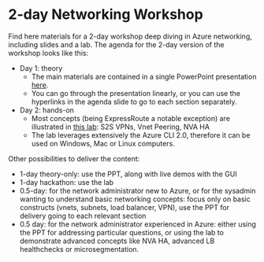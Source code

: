 # 2-day Networking Workshop
Find here materials for a 2-day workshop deep diving in Azure networking, including slides and a lab. The agenda for the 2-day version of the workshop looks like this:

* Day 1: theory
  - The main materials are contained in a single PowerPoint presentation [here](https://github.com/CSA-OCP-GER/Networking-workshop/raw/master/Azure%20Networking%20Full%20Workshop%20Deck%20-%20Public.pptx).
  - You can go through the presentation linearly, or you can use the hyperlinks in the agenda slide to go to each section separately. 
* Day 2: hands-on
  - Most concepts (being ExpressRoute a notable exception) are illustrated in [this lab](https://github.com/erjosito/azure-networking-lab): S2S VPNs, Vnet Peering, NVA HA
  - The lab leverages extensively the Azure CLI 2.0, therefore it can be used on Windows, Mac or Linux computers.
  
 Other possibilities to deliver the content:
 * 1-day theory-only: use the PPT, along with live demos with the GUI
 * 1-day hackathon: use the lab
 * 0.5-day: for the network administrator new to Azure, or for the sysadmin wanting to understand basic networking concepts: focus only on basic constructs (vnets, subnets, load balancer, VPN), use the PPT for delivery going to each relevant section
 * 0.5 day: for the network administrator experienced in Azure: either using the PPT for addressing particular questions, or using the lab to demonstrate advanced concepts like NVA HA, advanced LB healthchecks or microsegmentation.
  

